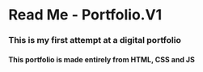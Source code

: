 # Read Me - Portfolio.V1
### This is my first attempt at a digital portfolio
#### This portfolio is made entirely from HTML, CSS and JS